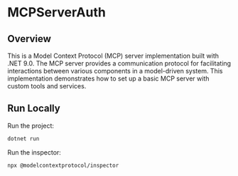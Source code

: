 # MCPServerAuth

## Overview
This is a Model Context Protocol (MCP) server implementation built with .NET 9.0. The MCP server provides a communication protocol for facilitating interactions between various components in a model-driven system. This implementation demonstrates how to set up a basic MCP server with custom tools and services.

## Run Locally

Run the project:

```bash
dotnet run
```

Run the inspector:

```bash
npx @modelcontextprotocol/inspector
```
